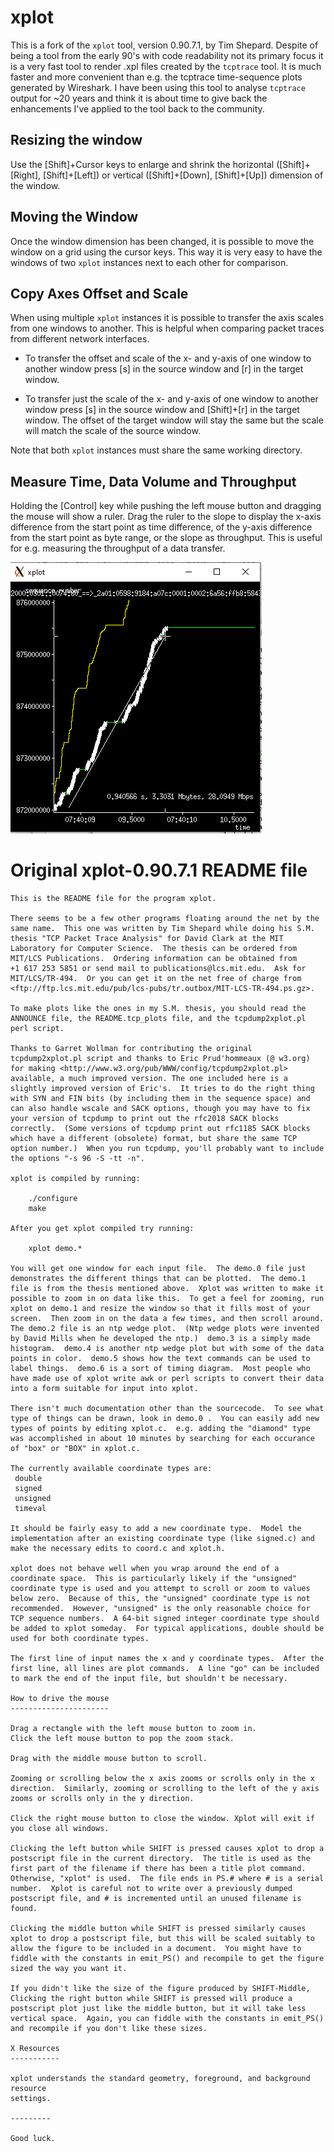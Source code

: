 # xplot

This is a fork of the `xplot` tool, version 0.90.7.1, by Tim Shepard. Despite of being a tool from the early 90's with 
code readability not its primary focus it is a very fast tool to render .xpl files created by the `tcptrace` tool. It is much
 faster and more convenient than e.g. the tcptrace time-sequence plots generated by Wireshark. I 
have been using this tool to analyse `tcptrace` output for ~20 years and think it is about time to give back the 
enhancements I've applied to the tool back to the community.

## Resizing the window

Use the [Shift]+Cursor keys to enlarge and shrink the horizontal ([Shift]+[Right], [Shift]+[Left]) or vertical 
([Shift]+[Down], [Shift]+[Up]) dimension of the window.

## Moving the Window

Once the window dimension has been changed, it is possible to move the window on a grid using the cursor keys. This 
way it is very easy to have the windows of two `xplot` instances next to each other for comparison.

## Copy Axes Offset and Scale

When using multiple `xplot` instances it is possible to transfer the axis scales from one windows to another. This
is helpful when comparing packet traces from different network interfaces. 

* To transfer the offset and scale of the x- and y-axis of one window to another window press [s] in the source window
and [r] in the target window. 

* To transfer just the scale of the x- and y-axis of one window to another window press [s] in the source 
window and [Shift]+[r] in the target window. The offset of the target window will stay the same but the scale
will match the scale of the source window. 

Note that both `xplot` instances must share the same working directory.


## Measure Time, Data Volume and Throughput

Holding the [Control] key while pushing the left mouse button and dragging the mouse will show a ruler.
Drag the ruler to the slope to display the x-axis difference from the start point as time difference, of the y-axis 
difference from the start point as byte range, or the slope as throughput. This is useful for e.g. measuring the 
throughput of a data transfer.

![Xplot window with ruler](images/xplot_with_ruler.png)

# Original xplot-0.90.7.1 README file

```
This is the README file for the program xplot.

There seems to be a few other programs floating around the net by the
same name.  This one was written by Tim Shepard while doing his S.M.
thesis "TCP Packet Trace Analysis" for David Clark at the MIT
Laboratory for Computer Science.  The thesis can be ordered from
MIT/LCS Publications.  Ordering information can be obtained from
+1 617 253 5851 or send mail to publications@lcs.mit.edu.  Ask for
MIT/LCS/TR-494.  Or you can get it on the net free of charge from
<ftp://ftp.lcs.mit.edu/pub/lcs-pubs/tr.outbox/MIT-LCS-TR-494.ps.gz>.

To make plots like the ones in my S.M. thesis, you should read the
ANNOUNCE file, the README.tcp_plots file, and the tcpdump2xplot.pl
perl script.

Thanks to Garret Wollman for contributing the original
tcpdump2xplot.pl script and thanks to Eric Prud'hommeaux (@ w3.org)
for making <http://www.w3.org/pub/WWW/config/tcpdump2xplot.pl>
available, a much improved version. The one included here is a
slightly improved version of Eric's.  It tries to do the right thing
with SYN and FIN bits (by including them in the sequence space) and
can also handle wscale and SACK options, though you may have to fix
your version of tcpdump to print out the rfc2018 SACK blocks
correctly.  (Some versions of tcpdump print out rfc1185 SACK blocks
which have a different (obsolete) format, but share the same TCP
option number.)  When you run tcpdump, you'll probably want to include
the options "-s 96 -S -tt -n".

xplot is compiled by running:

	./configure
	make

After you get xplot compiled try running:

	xplot demo.*

You will get one window for each input file.  The demo.0 file just
demonstrates the different things that can be plotted.  The demo.1
file is from the thesis mentioned above.  Xplot was written to make it
possible to zoom in on data like this.  To get a feel for zooming, run
xplot on demo.1 and resize the window so that it fills most of your
screen.  Then zoom in on the data a few times, and then scroll around.
The demo.2 file is an ntp wedge plot.  (Ntp wedge plots were invented
by David Mills when he developed the ntp.)  demo.3 is a simply made
histogram.  demo.4 is another ntp wedge plot but with some of the data
points in color.  demo.5 shows how the text commands can be used to
label things.  demo.6 is a sort of timing diagram.  Most people who
have made use of xplot write awk or perl scripts to convert their data
into a form suitable for input into xplot.

There isn't much documentation other than the sourcecode.  To see what
type of things can be drawn, look in demo.0 .  You can easily add new
types of points by editing xplot.c.  e.g. adding the "diamond" type
was accomplished in about 10 minutes by searching for each occurance
of "box" or "BOX" in xplot.c.

The currently available coordinate types are:
 double
 signed
 unsigned
 timeval

It should be fairly easy to add a new coordinate type.  Model the
implementation after an existing coordinate type (like signed.c) and
make the necessary edits to coord.c and xplot.h.

xplot does not behave well when you wrap around the end of a
coordinate space.  This is particularly likely if the "unsigned"
coordinate type is used and you attempt to scroll or zoom to values
below zero.  Because of this, the "unsigned" coordinate type is not
recommended.  However, "unsigned" is the only reasonable choice for
TCP sequence numbers.  A 64-bit signed integer coordinate type should
be added to xplot someday.  For typical applications, double should be
used for both coordinate types.

The first line of input names the x and y coordinate types.  After the
first line, all lines are plot commands.  A line "go" can be included
to mark the end of the input file, but shouldn't be necessary.

How to drive the mouse
----------------------

Drag a rectangle with the left mouse button to zoom in.
Click the left mouse button to pop the zoom stack.

Drag with the middle mouse button to scroll.

Zooming or scrolling below the x axis zooms or scrolls only in the x
direction.  Similarly, zooming or scrolling to the left of the y axis
zooms or scrolls only in the y direction.

Click the right mouse button to close the window. Xplot will exit if
you close all windows.

Clicking the left button while SHIFT is pressed causes xplot to drop a
postscript file in the current directory.  The title is used as the
first part of the filename if there has been a title plot command.
Otherwise, "xplot" is used.  The file ends in PS.# where # is a serial
number.  Xplot is careful not to write over a previously dumped
postscript file, and # is incremented until an unused filename is
found.

Clicking the middle button while SHIFT is pressed similarly causes
xplot to drop a postscript file, but this will be scaled suitably to
allow the figure to be included in a document.  You might have to
fiddle with the constants in emit_PS() and recompile to get the figure
sized the way you want it.

If you didn't like the size of the figure produced by SHIFT-Middle,
Clicking the right button while SHIFT is pressed will produce a
postscript plot just like the middle button, but it will take less
vertical space.  Again, you can fiddle with the constants in emit_PS()
and recompile if you don't like these sizes.

X Resources
-----------

xplot understands the standard geometry, foreground, and background resource
settings.

---------

Good luck.
```